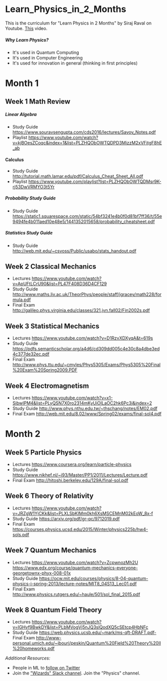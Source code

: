 # Learn_Physics_in_2_Months

This is the curriculum for "Learn Physics in 2 Months" by Siraj Raval on Youtube. [This](https://youtu.be/RGD6KQ6bRS8) video.

##### Why Learn Physics?
- It's used in Quantum Computing
- It's used in Computer Engineering
- It's used for innovation in general (thinking in first principles)

# Month 1

## Week 1 Math Review

##### Linear Algebra 
- Study Guide
https://www.souravsengupta.com/cds2016/lectures/Savov_Notes.pdf
- Playlist
https://www.youtube.com/watch?v=kjBOesZCoqc&index=1&list=PLZHQObOWTQDPD3MizzM2xVFitgF8hE_ab
#### Calculus 
- Study Guide
http://tutorial.math.lamar.edu/pdf/Calculus_Cheat_Sheet_All.pdf 
- Playlist
https://www.youtube.com/playlist?list=PLZHQObOWTQDMsr9K-rj53DwVRMYO3t5Yr
##### Probability Study Guide
- Study Guide
https://static1.squarespace.com/static/54bf3241e4b0f0d81bf7ff36/t/55e9494fe4b011aed10e48e5/1441352015658/probability_cheatsheet.pdf
##### Statistics Study Guide
- Study Guide
http://web.mit.edu/~csvoss/Public/usabo/stats_handout.pdf

## Week 2 Classical Mechanics
- Lectures
https://www.youtube.com/watch?v=ApUFtLCrU90&list=PL47F408D36D4CF129
- Study Guide
http://www.maths.liv.ac.uk/TheorPhys/people/staff/jgracey/math228/formula.pdf
- Final Exam 
http://galileo.phys.virginia.edu/classes/321.jvn.fall02/Fin2002s.pdf

## Week 3 Statistical Mechanics
- Lectures
 https://www.youtube.com/watch?v=D1RzvXDXyqA&t=619s
- Study Guide
https://pdfs.semanticscholar.org/a4d6/cd309dd005c4e30c8a4dbe3ed4c377de32ec.pdf
- Final Exam 
http://www.phys.ttu.edu/~cmyles/Phys5305/Exams/Phys5305%20Final%20Exam%20Spring2009.PDF 

## Week 4 Electromagnetism
- Lectures
https://www.youtube.com/watch?v=x1-SibwIPM4&list=PLyQSN7X0ro2314mKyUiOILaOC2hk6Pc3j&index=2
- Study Guide
http://www.phys.nthu.edu.tw/~thschang/notes/EM02.pdf
- Final Exam 
http://web.mit.edu/8.02/www/Spring02/exams/final-sol4.pdf

# Month 2 

## Week 5 Particle Physics
- Lectures
https://www.coursera.org/learn/particle-physics
- Study Guide
https://www.nikhef.nl/~i93/Master/PP1/2011/Lectures/Lecture.pdf 
- Final Exam 
http://hitoshi.berkeley.edu/129A/final-sol.pdf

## Week 6 Theory of Relativity
- Lectures
https://www.youtube.com/watch?v=JRZgW1YjCKk&list=PLXLSbKIMm0kh6XsMSCEMnM02kEoW_8x-f 
- Study Guide
https://arxiv.org/pdf/gr-qc/9712019.pdf 
- Final Exam 
https://courses.physics.ucsd.edu/2015/Winter/physics225b/hw4-sols.pdf 

## Week 7 Quantum Mechanics

- Lectures
https://www.youtube.com/watch?v=ZcpwnozMh2U
https://www.edx.org/course/quantum-mechanics-everyone-georgetownx-phyx-008-01x 
- Study Guide
https://ocw.mit.edu/courses/physics/8-04-quantum-physics-i-spring-2013/lecture-notes/MIT8_04S13_Lec01.pdf
- Final Exam 
http://www.physics.rutgers.edu/~haule/501/sol_final_2015.pdf 

## Week 8 Quantum Field Theory

- Lectures
https://www.youtube.com/watch?v=IGHvf9BwkDY&list=PLbMVogVj5nJQ3slQodXQ5cSEtcp4HbNFc 
- Study Guide
https://web.physics.ucsb.edu/~mark/ms-qft-DRAFT.pdf- 
Final Exam 
http://www-personal.umich.edu/~jbourj/peskin/Quantum%20Field%20Theory%20II%20homeworks.pdf



*Additional Resources:*   
- People in ML to [follow on Twitter](https://www.quora.com/Who-should-I-follow-on-Twitter-to-get-useful-and-reliable-machine-learning-information "Quora.com")
- Join the ["Wizards" Slack channel](http://wizards.herokuapp.com/ "Herokuapp.com"). Join the "Physics" channel.
